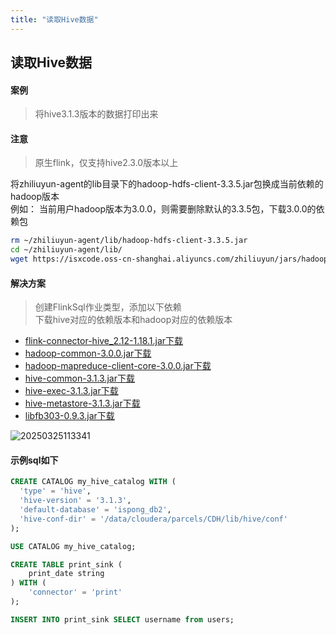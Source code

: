 ```yaml
---
title: "读取Hive数据"
---
```


## 读取Hive数据

#### 案例

> 将hive3.1.3版本的数据打印出来

#### 注意

> 原生flink，仅支持hive2.3.0版本以上

将zhiliuyun-agent的lib目录下的hadoop-hdfs-client-3.3.5.jar包换成当前依赖的hadoop版本      
例如： 当前用户hadoop版本为3.0.0，则需要删除默认的3.3.5包，下载3.0.0的依赖包  

```bash
rm ~/zhiliuyun-agent/lib/hadoop-hdfs-client-3.3.5.jar   
cd ~/zhiliuyun-agent/lib/  
wget https://isxcode.oss-cn-shanghai.aliyuncs.com/zhiliuyun/jars/hadoop-hdfs-client-3.0.0.jar
```

#### 解决方案

> 创建FlinkSql作业类型，添加以下依赖  
> 下载hive对应的依赖版本和hadoop对应的依赖版本  

- [flink-connector-hive_2.12-1.18.1.jar下载](https://isxcode.oss-cn-shanghai.aliyuncs.com/zhiliuyun/jars/flink-connector-hive_2.12-1.18.1.jar)
- [hadoop-common-3.0.0.jar下载](https://isxcode.oss-cn-shanghai.aliyuncs.com/zhiliuyun/jars/hadoop-common-3.0.0.jar)
- [hadoop-mapreduce-client-core-3.0.0.jar下载](https://isxcode.oss-cn-shanghai.aliyuncs.com/zhiliuyun/jars/hadoop-mapreduce-client-core-3.0.0.jar)
- [hive-common-3.1.3.jar下载](https://isxcode.oss-cn-shanghai.aliyuncs.com/zhiliuyun/jars/hive-common-3.1.3.jar)
- [hive-exec-3.1.3.jar下载](https://isxcode.oss-cn-shanghai.aliyuncs.com/zhiliuyun/jars/hive-exec-3.1.3.jar)
- [hive-metastore-3.1.3.jar下载](https://isxcode.oss-cn-shanghai.aliyuncs.com/zhiliuyun/jars/hive-metastore-3.1.3.jar)
- [libfb303-0.9.3.jar下载](https://isxcode.oss-cn-shanghai.aliyuncs.com/zhiliuyun/jars/libfb303-0.9.3.jar)

![20250325113341](https://img.isxcode.com/picgo/20250325113341.png)

#### 示例sql如下

```sql
CREATE CATALOG my_hive_catalog WITH (
  'type' = 'hive',
  'hive-version' = '3.1.3', 
  'default-database' = 'ispong_db2',
  'hive-conf-dir' = '/data/cloudera/parcels/CDH/lib/hive/conf'
);

USE CATALOG my_hive_catalog;

CREATE TABLE print_sink ( 
    print_date string 
) WITH ( 
    'connector' = 'print' 
);

INSERT INTO print_sink SELECT username from users;
```
